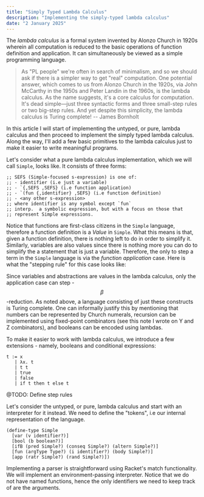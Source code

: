 ```yaml
---
title: "Simply Typed Lambda Calculus"
description: "Implementing the simply-typed lambda calculus"
date: "2 January 2025"
---
```


The _lambda calculus_ is a formal system invented by Alonzo Church in 1920s wherein all computation is reduced to the basic operations of function definition and application. It can simultaneously be viewed as a simple programming language.

> As "PL people" we're often in search of minimalism, and so we should ask if there is a simpler way to get "real" computation. One potential answer, which comes to us from Alonzo Church in the 1920s, via John McCarthy in the 1950s and Peter Landin in the 1960s, is the lambda calculus. As the name suggests, it's a core calculus for computation. It's dead simple—just three syntactic forms and three small-step rules or two big-step rules. And yet despite this simplicity, the lambda calculus is Turing complete!
> -- James Bornholt

In this article I will start of implementing the untyped, or pure, lambda calculus and then proceed to implement the simply typed lambda calculus. Along the way, I'll add a few basic primitives to the lambda calculus just to make it easier to write meaningful programs.

Let's consider what a pure lambda calculus implementation, which we will call `Simple`, looks like. It consists of three forms:

```Racket
;; SEFS (Simple-focused s-expression) is one of:
;; - identifier (i.e just a variable)
;; - `{,SEFS ,SEFS} (i.e function application)
;; - `(fun {,identifier} ,SEFS} (i.e function definition)
;; - <any other s-expression>
;; where identifier is any symbol except `fun`
;; interp.  a symbolic expression, but with a focus on those that
;; represent Simple expressions.
```

Notice that functions are first-class citizens in the `Simple` language, therefore a function definition is a _Value_ in `Simple`. What this means is that, given a function definition, there is nothing left to do in order to simplify it. Similarly, variables are also values since there is nothing more you can do to simplify the a statement that is just a variable. Therefore, the only to step a term in the `Simple` language is via the _function application_ case. Here is what the "stepping rule" for this case looks like:


Since variables and abstractions are values in the lambda calculus, only the application case can step - $$\beta$$-reduction. As noted above, a language consisting of just these constructs is Turing complete. One can informally justify this by mentioning that numbers can be represented by Church numerals, recursion can be implemented using fixed-point combinators (see this note I wrote on Y and Z combinators), and booleans can be encoded using lambdas.

To make it easier to work with lambda calculus, we introduce a few extensions - namely, booleans and conditional expressions:

```Racket
t := x
   | λx. t
   | t t
   | true
   | false
   | if t then t else t
```

@TODO: Define step rules

Let's consider the untyped, or pure, lambda calculus and start with an interpreter for it instead. We need to define the "tokens", i.e our internal representation of the language.

```Racket
(define-type Simple
  [var (v identifier?)]
  [bool (b boolean?)]
  [ifB (pred Simple?) (conseq Simple?) (altern Simple?)]
  [fun (argType Type?) (i identifier?) (body Simple?)]
  [app (ratr Simple?) (rand Simple?)])
```

Implementing a parser is straightforward using Racket's match functionality. We will implement an environment-passing interpreter. Notice that we do not have named functions, hence the only identifiers we need to keep track of are the arguments.
